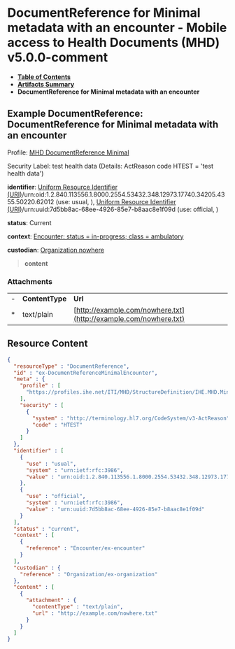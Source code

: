 # DocumentReference for Minimal metadata with an encounter - Mobile access to Health Documents (MHD) v5.0.0-comment

* [**Table of Contents**](toc.md)
* [**Artifacts Summary**](artifacts.md)
* **DocumentReference for Minimal metadata with an encounter**

## Example DocumentReference: DocumentReference for Minimal metadata with an encounter

Profile: [MHD DocumentReference Minimal](StructureDefinition-IHE.MHD.Minimal.DocumentReference.md)

Security Label: test health data (Details: ActReason code HTEST = 'test health data')

**identifier**: [Uniform Resource Identifier (URI)](http://terminology.hl7.org/6.5.0/NamingSystem-uri.html)/urn:oid:1.2.840.113556.1.8000.2554.53432.348.12973.17740.34205.4355.50220.62012 (use: usual, ), [Uniform Resource Identifier (URI)](http://terminology.hl7.org/6.5.0/NamingSystem-uri.html)/urn:uuid:7d5bb8ac-68ee-4926-85e7-b8aac8e1f09d (use: official, )

**status**: Current

**context**: [Encounter: status = in-progress; class = ambulatory](Encounter-ex-encounter.md)

**custodian**: [Organization nowhere](Organization-ex-organization.md)

> **content**

### Attachments

| | | |
| :--- | :--- | :--- |
| - | **ContentType** | **Url** |
| * | text/plain | [http://example.com/nowhere.txt](http://example.com/nowhere.txt) |




## Resource Content

```json
{
  "resourceType" : "DocumentReference",
  "id" : "ex-DocumentReferenceMinimalEncounter",
  "meta" : {
    "profile" : [
      "https://profiles.ihe.net/ITI/MHD/StructureDefinition/IHE.MHD.Minimal.DocumentReference"
    ],
    "security" : [
      {
        "system" : "http://terminology.hl7.org/CodeSystem/v3-ActReason",
        "code" : "HTEST"
      }
    ]
  },
  "identifier" : [
    {
      "use" : "usual",
      "system" : "urn:ietf:rfc:3986",
      "value" : "urn:oid:1.2.840.113556.1.8000.2554.53432.348.12973.17740.34205.4355.50220.62012"
    },
    {
      "use" : "official",
      "system" : "urn:ietf:rfc:3986",
      "value" : "urn:uuid:7d5bb8ac-68ee-4926-85e7-b8aac8e1f09d"
    }
  ],
  "status" : "current",
  "context" : [
    {
      "reference" : "Encounter/ex-encounter"
    }
  ],
  "custodian" : {
    "reference" : "Organization/ex-organization"
  },
  "content" : [
    {
      "attachment" : {
        "contentType" : "text/plain",
        "url" : "http://example.com/nowhere.txt"
      }
    }
  ]
}

```
